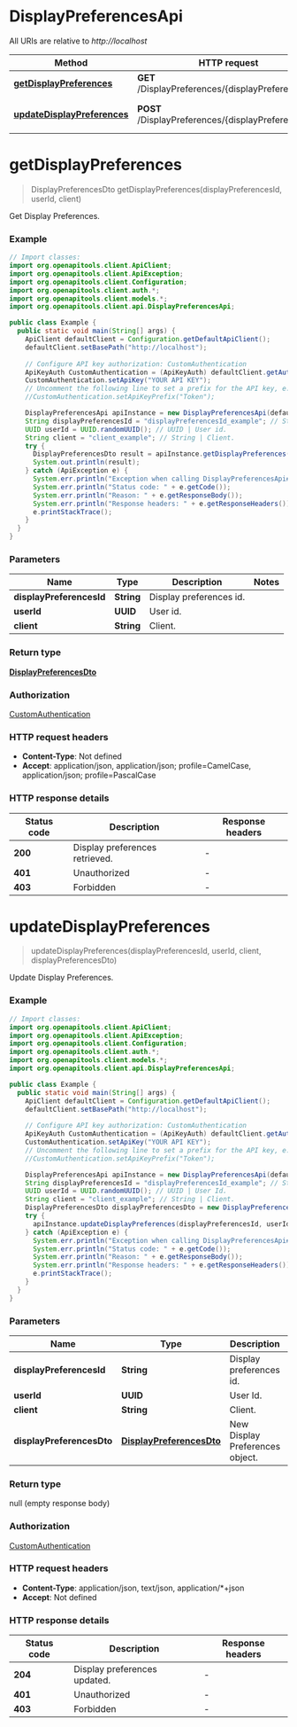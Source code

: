 # DisplayPreferencesApi

All URIs are relative to *http://localhost*

| Method | HTTP request | Description |
|------------- | ------------- | -------------|
| [**getDisplayPreferences**](DisplayPreferencesApi.md#getDisplayPreferences) | **GET** /DisplayPreferences/{displayPreferencesId} | Get Display Preferences. |
| [**updateDisplayPreferences**](DisplayPreferencesApi.md#updateDisplayPreferences) | **POST** /DisplayPreferences/{displayPreferencesId} | Update Display Preferences. |


<a id="getDisplayPreferences"></a>
# **getDisplayPreferences**
> DisplayPreferencesDto getDisplayPreferences(displayPreferencesId, userId, client)

Get Display Preferences.

### Example
```java
// Import classes:
import org.openapitools.client.ApiClient;
import org.openapitools.client.ApiException;
import org.openapitools.client.Configuration;
import org.openapitools.client.auth.*;
import org.openapitools.client.models.*;
import org.openapitools.client.api.DisplayPreferencesApi;

public class Example {
  public static void main(String[] args) {
    ApiClient defaultClient = Configuration.getDefaultApiClient();
    defaultClient.setBasePath("http://localhost");
    
    // Configure API key authorization: CustomAuthentication
    ApiKeyAuth CustomAuthentication = (ApiKeyAuth) defaultClient.getAuthentication("CustomAuthentication");
    CustomAuthentication.setApiKey("YOUR API KEY");
    // Uncomment the following line to set a prefix for the API key, e.g. "Token" (defaults to null)
    //CustomAuthentication.setApiKeyPrefix("Token");

    DisplayPreferencesApi apiInstance = new DisplayPreferencesApi(defaultClient);
    String displayPreferencesId = "displayPreferencesId_example"; // String | Display preferences id.
    UUID userId = UUID.randomUUID(); // UUID | User id.
    String client = "client_example"; // String | Client.
    try {
      DisplayPreferencesDto result = apiInstance.getDisplayPreferences(displayPreferencesId, userId, client);
      System.out.println(result);
    } catch (ApiException e) {
      System.err.println("Exception when calling DisplayPreferencesApi#getDisplayPreferences");
      System.err.println("Status code: " + e.getCode());
      System.err.println("Reason: " + e.getResponseBody());
      System.err.println("Response headers: " + e.getResponseHeaders());
      e.printStackTrace();
    }
  }
}
```

### Parameters

| Name | Type | Description  | Notes |
|------------- | ------------- | ------------- | -------------|
| **displayPreferencesId** | **String**| Display preferences id. | |
| **userId** | **UUID**| User id. | |
| **client** | **String**| Client. | |

### Return type

[**DisplayPreferencesDto**](DisplayPreferencesDto.md)

### Authorization

[CustomAuthentication](../README.md#CustomAuthentication)

### HTTP request headers

 - **Content-Type**: Not defined
 - **Accept**: application/json, application/json; profile=CamelCase, application/json; profile=PascalCase

### HTTP response details
| Status code | Description | Response headers |
|-------------|-------------|------------------|
| **200** | Display preferences retrieved. |  -  |
| **401** | Unauthorized |  -  |
| **403** | Forbidden |  -  |

<a id="updateDisplayPreferences"></a>
# **updateDisplayPreferences**
> updateDisplayPreferences(displayPreferencesId, userId, client, displayPreferencesDto)

Update Display Preferences.

### Example
```java
// Import classes:
import org.openapitools.client.ApiClient;
import org.openapitools.client.ApiException;
import org.openapitools.client.Configuration;
import org.openapitools.client.auth.*;
import org.openapitools.client.models.*;
import org.openapitools.client.api.DisplayPreferencesApi;

public class Example {
  public static void main(String[] args) {
    ApiClient defaultClient = Configuration.getDefaultApiClient();
    defaultClient.setBasePath("http://localhost");
    
    // Configure API key authorization: CustomAuthentication
    ApiKeyAuth CustomAuthentication = (ApiKeyAuth) defaultClient.getAuthentication("CustomAuthentication");
    CustomAuthentication.setApiKey("YOUR API KEY");
    // Uncomment the following line to set a prefix for the API key, e.g. "Token" (defaults to null)
    //CustomAuthentication.setApiKeyPrefix("Token");

    DisplayPreferencesApi apiInstance = new DisplayPreferencesApi(defaultClient);
    String displayPreferencesId = "displayPreferencesId_example"; // String | Display preferences id.
    UUID userId = UUID.randomUUID(); // UUID | User Id.
    String client = "client_example"; // String | Client.
    DisplayPreferencesDto displayPreferencesDto = new DisplayPreferencesDto(); // DisplayPreferencesDto | New Display Preferences object.
    try {
      apiInstance.updateDisplayPreferences(displayPreferencesId, userId, client, displayPreferencesDto);
    } catch (ApiException e) {
      System.err.println("Exception when calling DisplayPreferencesApi#updateDisplayPreferences");
      System.err.println("Status code: " + e.getCode());
      System.err.println("Reason: " + e.getResponseBody());
      System.err.println("Response headers: " + e.getResponseHeaders());
      e.printStackTrace();
    }
  }
}
```

### Parameters

| Name | Type | Description  | Notes |
|------------- | ------------- | ------------- | -------------|
| **displayPreferencesId** | **String**| Display preferences id. | |
| **userId** | **UUID**| User Id. | |
| **client** | **String**| Client. | |
| **displayPreferencesDto** | [**DisplayPreferencesDto**](DisplayPreferencesDto.md)| New Display Preferences object. | |

### Return type

null (empty response body)

### Authorization

[CustomAuthentication](../README.md#CustomAuthentication)

### HTTP request headers

 - **Content-Type**: application/json, text/json, application/*+json
 - **Accept**: Not defined

### HTTP response details
| Status code | Description | Response headers |
|-------------|-------------|------------------|
| **204** | Display preferences updated. |  -  |
| **401** | Unauthorized |  -  |
| **403** | Forbidden |  -  |

